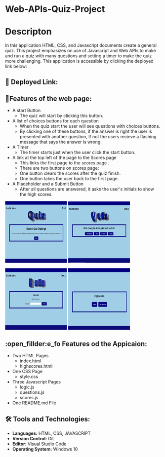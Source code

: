 # Web-APIs-Quiz-Project

# Descripton
 In this application HTML, CSS, and Javascript documents create a general quiz. This project emphasizes on use of Javascript and Web APIs to make and run a quiz with many questions and setting a timer to make the quiz more challenging. This application is accessible by clicking the deployed link below:

## :link: Deployed Link:


## :memo:Features of the web page:
- A start Button
     -  The quiz will start by clicking this button.
- A list of choices buttons for each question
     -  When the quiz start the user will see questions with choices buttons.
     -  By clicking one of these buttons, if the answer is right the user is presented with another question, If not the users recieve a flashing message that says the answer is wrong.
- A Timer
     - The timer starts just when the user click the start button.
- A link at the top left of the page to the Scores page
     -  This links the first page to the scores page .
     -  There are two buttons on scores page:
     - One button clears the scores after the quiz finish.
     - One button takes the user back to the first page.
- A Placeholder and a Submit Button
     - After all questions are answered, it asks the user's initials to show the high scores.
     

<img src="images/Screenshot1.png" height="200" width="200"> <img src="images/Screenshot2.png" height="200" width="200">

<img src="images/Screenshot3.png" height="200" width="200"> <img src="images/Screenshot4.png" height="200" width="200">

## :open_fillder:e_fo Features od the Appicaion:
- Two HTML Pages
   - index.html
   - highscores.html
- One CSS Page
   - style.css
- Three Javascript Pages
   - logic.js
   - questions.js
   - scores.js
- One README.md File

## :hammer_and_wrench: Tools and Technologies:
- **Languages:** HTML, CSS, JAVASCRIPT
- **Version Control:** Git
- **Editor:** Visual Studio Code
- **Operating System:** Windows 10


 